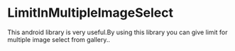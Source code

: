 # LimitInMultipleImageSelect
This android library is very useful.By using this library you can give limit for multiple image select from gallery..
